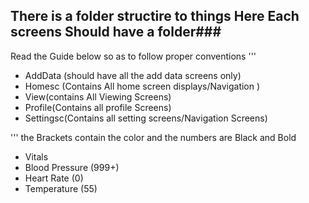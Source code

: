 ## There is a folder structire to things Here Each screens Should have a folder###
Read the Guide below so as to follow proper conventions
'''
- AddData (should have all the add data screens only)
- Homesc (Contains All home screen displays/Navigation )
- View(contains All Viewing Screens)
- Profile(Contains all profile Screens)
- Settingsc(Contains all setting screens/Navigation Screens)

'''
the Brackets contain the color and the numbers are Black and Bold
- Vitals
- Blood Pressure         (999+)
- Heart Rate              (0)
- Temperature            (55)